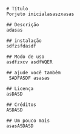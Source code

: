 
        # Título 
        Porjeto inicialasaszxasas

        ## Descrição
        adasas

        ## instalação
        sdfzsfdasdf

        ## Modo de uso
        asdfzxcv asdfWQER

        ## ajude você tambêm
         SADFASDF asasas

        ## Licença
        asDASD

        ## Créditos
        ASDASD

        ## Um pouco mais
        asasASDASD

        

        
    